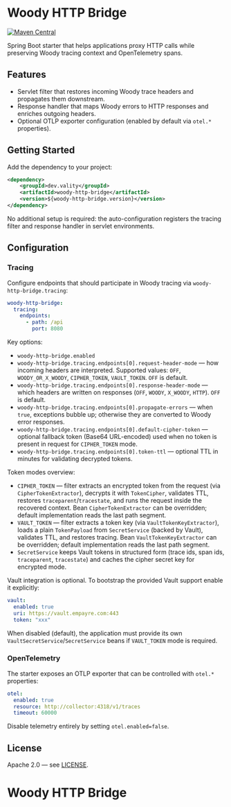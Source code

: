 # Woody HTTP Bridge
[![Maven Central](https://img.shields.io/maven-central/v/dev.vality/woody-http-bridge.svg)](https://central.sonatype.com/artifact/dev.vality/woody-http-bridge)

Spring Boot starter that helps applications proxy HTTP calls while preserving Woody tracing context and OpenTelemetry spans.

## Features

- Servlet filter that restores incoming Woody trace headers and propagates them downstream.
- Response handler that maps Woody errors to HTTP responses and enriches outgoing headers.
- Optional OTLP exporter configuration (enabled by default via `otel.*` properties).

## Getting Started

Add the dependency to your project:

```xml
<dependency>
    <groupId>dev.vality</groupId>
    <artifactId>woody-http-bridge</artifactId>
    <version>${woody-http-bridge.version}</version>
</dependency>
```

No additional setup is required: the auto-configuration registers the tracing filter and response handler in servlet environments.

## Configuration

### Tracing

Configure endpoints that should participate in Woody tracing via `woody-http-bridge.tracing`:

```yaml
woody-http-bridge:
  tracing:
    endpoints:
      - path: /api
        port: 8080
```

Key options:

- `woody-http-bridge.enabled` 
- `woody-http-bridge.tracing.endpoints[0].request-header-mode` — how incoming headers are interpreted. Supported values: `OFF`, `WOODY_OR_X_WOODY`, `CIPHER_TOKEN`, `VAULT_TOKEN`. `OFF` is default.
- `woody-http-bridge.tracing.endpoints[0].response-header-mode` — which headers are written on responses (`OFF`, `WOODY`, `X_WOODY`, `HTTP`). `OFF` is default.
- `woody-http-bridge.tracing.endpoints[0].propagate-errors` — when `true`, exceptions bubble up; otherwise they are converted to Woody error responses.
- `woody-http-bridge.tracing.endpoints[0].default-cipher-token` — optional fallback token (Base64 URL-encoded) used when no token is present in request for `CIPHER_TOKEN` mode.
- `woody-http-bridge.tracing.endpoints[0].token-ttl` — optional TTL in minutes for validating decrypted tokens.

Token modes overview:

- `CIPHER_TOKEN` — filter extracts an encrypted token from the request (via `CipherTokenExtractor`), decrypts it with `TokenCipher`, validates TTL, restores `traceparent`/`tracestate`, and runs the request inside the recovered context. Bean `CipherTokenExtractor` can be overridden; default implementation reads the last path segment.
- `VAULT_TOKEN` — filter extracts a token key (via `VaultTokenKeyExtractor`), loads a plain `TokenPayload` from `SecretService` (backed by Vault), validates TTL, and restores tracing. Bean `VaultTokenKeyExtractor` can be overridden; default implementation reads the last path segment.
- `SecretService` keeps Vault tokens in structured form (trace ids, span ids, `traceparent`, `tracestate`) and caches the cipher secret key for encrypted mode.

Vault integration is optional. To bootstrap the provided Vault support enable it explicitly:

```yaml
vault:
  enabled: true
  uri: https://vault.empayre.com:443
  token: "xxx"
```

When disabled (default), the application must provide its own `VaultSecretService`/`SecretService` beans if `VAULT_TOKEN` mode is required.

### OpenTelemetry

The starter exposes an OTLP exporter that can be controlled with `otel.*` properties:

```yaml
otel:
  enabled: true
  resource: http://collector:4318/v1/traces
  timeout: 60000
```

Disable telemetry entirely by setting `otel.enabled=false`.

## License

Apache 2.0 — see [LICENSE](LICENSE).
# Woody HTTP Bridge
